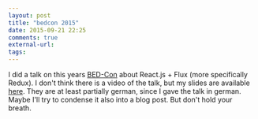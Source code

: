 ```yaml
---
layout: post
title: "bedcon 2015"
date: 2015-09-21 22:25
comments: true
external-url: 
tags: 
---
```


I did a talk on this years [BED-Con](http://bed-con.org/2015/) about
React.js + Flux (more specifically Redux). I don't think there is a
video of the talk, but my slides are available [here](http://reactflux.notadomain.com/). They are at least partially german, since I 
gave the talk in german. Maybe I'll try to condense it also into a blog
post. But don't hold your breath.
